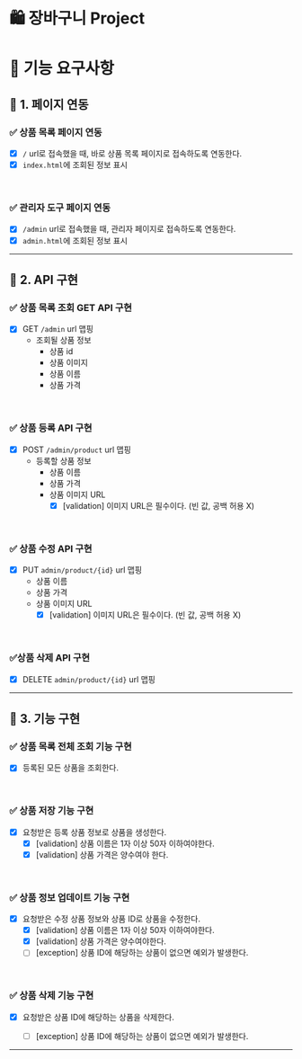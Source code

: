 # 🛍️ 장바구니 Project

# 🎯 기능 요구사항

## 📘 1. 페이지 연동

###  ✅ 상품 목록 페이지 연동
  - [x] `/` url로 접속했을 때, 바로 상품 목록 페이지로 접속하도록 연동한다.
  - [x] `index.html`에 조회된 정보 표시

<br>

### ✅ 관리자 도구 페이지 연동
- [x] `/admin` url로 접속했을 때, 관리자 페이지로 접속하도록 연동한다.
- [x] `admin.html`에 조회된 정보 표시

---

## 📘 2. API 구현

### ✅ 상품 목록 조회 GET API 구현
  - [x] GET `/admin` url 맵핑
    - 조회될 상품 정보
      - 상품 id
      - 상품 이미지
      - 상품 이름
      - 상품 가격

<br>

### ✅ 상품 등록 API 구현
  - [x] POST `/admin/product` url 맵핑 
    - 등록할 상품 정보
      - 상품 이름
      - 상품 가격
      - 상품 이미지 URL
        - [x] [validation] 이미지 URL은 필수이다. (빈 값, 공백 허용 X)

<br>

### ✅ 상품 수정 API 구현
  - [x] PUT `admin/product/{id}` url 맵핑
    - 상품 이름
    - 상품 가격
    - 상품 이미지 URL
      - [x] [validation] 이미지 URL은 필수이다. (빈 값, 공백 허용 X)
<br>

### ✅상품 삭제 API 구현
  - [x] DELETE `admin/product/{id}` url 맵핑


---

## 📘 3. 기능 구현

### ✅ 상품 목록 전체 조회 기능 구현
  - [x] 등록된 모든 상품을 조회한다.

<br>

### ✅ 상품 저장 기능 구현
  - [x] 요청받은 등록 상품 정보로 상품을 생성한다.
    - [x] [validation] 상품 이름은 1자 이상 50자 이하여야한다.
    - [x] [validation] 상품 가격은 양수여야 한다.

<br>


### ✅ 상품 정보 업데이트 기능 구현
- [x] 요청받은 수정 상품 정보와 상품 ID로 상품을 수정한다.
  - [x] [validation] 상품 이름은 1자 이상 50자 이하여야한다.
  - [x] [validation] 상품 가격은 양수여야한다.
  - [ ] [exception] 상품 ID에 해당하는 상품이 없으면 예외가 발생한다.

<br>


### ✅ 상품 삭제 기능 구현
- [x] 요청받은 상품 ID에 해당하는 상품을 삭제한다.
  - [ ] [exception] 상품 ID에 해당하는 상품이 없으면 예외가 발생한다.


---
